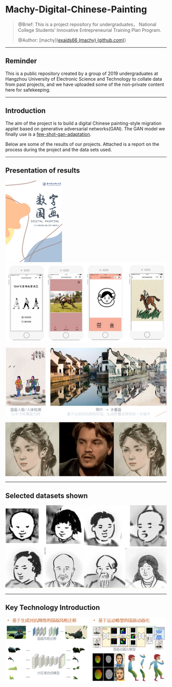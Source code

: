 # Machy-Digital-Chinese-Painting
> @Brief: This is a project repository for undergraduates， National College Students’ Innovative Entrepreneurial Training Plan Program. 
>
> @Author: [machy]([exaids66 (machy) (github.com)](https://github.com/exaids66))

****

## Reminder

This is a public repository created by a group of 2019 undergraduates at Hangzhou University of Electronic Science and Technology to collate data from past projects, and we have uploaded some of the non-private content here for safekeeping.

****

## Introduction

The aim of the project is to build a digital Chinese painting-style migration applet based on generative adversarial networks(GAN). The GAN model we finally use is a [few-shot-gan-adaptation](https://github.com/utkarshojha/few-shot-gan-adaptation).

Below are some of the results of our projects. Attached is a report on the process during the project and the data sets used.

****

## Presentation of results



<img src="https://raw.githubusercontent.com/exaids66/imgs/main/images/szgh.png" alt="szgh" style="zoom:25%;" /><img src="https://raw.githubusercontent.com/exaids66/imgs/main/images/16.png" alt="16" style="zoom:50%;" />

<img src="https://raw.githubusercontent.com/exaids66/imgs/main/images/15.png" alt="15" style="zoom: 50%;" />



![image-20230707225637405](https://raw.githubusercontent.com/exaids66/imgs/main/images/image-20230707225637405.png)

****

## Selected datasets shown

![13](https://raw.githubusercontent.com/exaids66/imgs/main/images/13.png)

****

## Key Technology Introduction

<img src="https://raw.githubusercontent.com/exaids66/imgs/main/images/17.png" alt="17" style="zoom: 67%;" />
